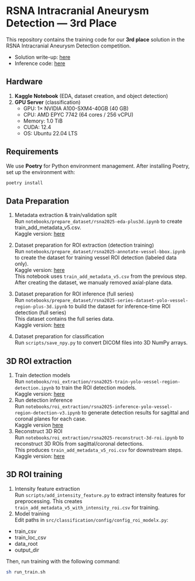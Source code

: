 # RSNA Intracranial Aneurysm Detection — 3rd Place

This repository contains the training code for our **3rd place** solution in the RSNA Intracranial Aneurysm Detection competition.

- Solution write-up: [here](https://www.kaggle.com/competitions/rsna-intracranial-aneurysm-detection/writeups/3rd-place-solution)  
- Inference code: [here](https://www.kaggle.com/code/tamotamo/rsna2025-3rd-place-inference)

## Hardware

1. **Kaggle Notebook** (EDA, dataset creation, and object detection)  
2. **GPU Server** (classification)  
   - GPU: 1× NVIDIA A100-SXM4-40GB (40 GB)  
   - CPU: AMD EPYC 7742 (64 cores / 256 vCPU)  
   - Memory: 1.0 TiB  
   - CUDA: 12.4  
   - OS: Ubuntu 22.04 LTS  

## Requirements

We use **Poetry** for Python environment management. After installing Poetry, set up the environment with:

```bash
poetry install

```

## Data Preparation
1. Metadata extraction & train/validation split  
Run `notebooks/prepare_dataset/rsna2025-eda-plus3d.ipynb` to create train_add_metadata_v5.csv.  
Kaggle version: [here](https://www.kaggle.com/code/tamotamo/rsna2025-eda-plus3d)

1. Dataset preparation for ROI extraction (detection training)  
Run `notebooks/prepare_dataset/rsna2025-annotate-vessel-bbox.ipynb` to create the dataset for training vessel ROI detection (labeled data only).  
Kaggle version: [here](https://www.kaggle.com/code/tamotamo/rsna2025-annotate-vessel-bbox)  
This notebook uses `train_add_metadata_v5.csv` from the previous step.  
After creating the dataset, we manualy removed axial-plane data.

1. Dataset preparation for ROI inference (full series)  
Run `notebooks/prepare_dataset/rsna2025-series-dataset-yolo-vessel-region-plus-3d.ipynb` to build the dataset for inference-time ROI detection (full series)  
This dataset contains the full series data.  
Kaggle version: [here](https://www.kaggle.com/code/tamotamo/rsna2025-series-dataset-yolo-vessel-region-plus-3d)

1. Dataset preparation for classification  
Run `scripts/save_npy.py` to convert DICOM files into 3D NumPy arrays.

## 3D ROI extraction
1. Train detection models  
Run `notebooks/roi_extraction/rsna2025-train-yolo-vessel-region-detection.ipynb` to train the ROI detection models.  
Kaggle version: [here](https://www.kaggle.com/code/tamotamo/rsna2025-train-yolo-vessel-region-detection)
1. Run detection inference  
Run `notebooks/roi_extraction/rsna2025-inference-yolo-vessel-region-detection-v3.ipynb` to generate detection results for sagittal and coronal planes for each case.  
Kaggle version [here](https://www.kaggle.com/code/tamotamo/rsna2025-inference-yolo-vessel-region-detection-v3)
1. Reconstruct 3D ROI  
Run `notebooks/roi_extraction/rsna2025-reconstruct-3d-roi.ipynb` to reconstruct 3D ROIs from sagittal/coronal detections.  
This produces `train_add_metadata_v5_roi.csv` for downstream steps.  
Kaggle version: [here](https://www.kaggle.com/code/tamotamo/rsna2025-reconstruct-3d-roi)

## 3D ROI training
1. Intensity feature extraction  
Run `scripts/add_intensity_feature.py` to extract intensity features for preprocessing.
This creates `train_add_metadata_v5_with_intensity_roi.csv` for training.
1. Model training  
Edit paths in `src/classification/config/config_roi_modelx.py`:
- train_csv
- train_loc_csv
- data_root
- output_dir

Then, run training with the following command:
```bash
sh run_train.sh
```
